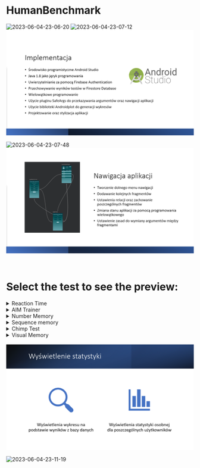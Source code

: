 # HumanBenchmark
![2023-06-04-23-06-20](https://github.com/NikitaVovk/HumanBenchmark/assets/37519206/7dbc4c2a-b32d-461e-bb68-c96bc213c6aa)
![2023-06-04-23-07-12](https://github.com/NikitaVovk/HumanBenchmark/assets/37519206/bd2cd061-8abf-4a34-8896-6564847b3c9b)
<img src="presentation/impl.png"  />

![2023-06-04-23-07-48](https://github.com/NikitaVovk/HumanBenchmark/assets/37519206/62aa9fd5-e4bf-4f29-8b66-4ff05da0ca63)
<img src="presentation/nav.png"  />

<br/>
<h1>Select the test to see the preview:</h1>
<details name = "REAC TEST">
<summary size = "55">Reaction Time</summary>
<br/>
<p float="left">
  <img src="gifs/reaction.gif" width="175" />
  <img src="presentation/reac.png"  width="647"/>
  </p>
</details>

<details name = "AIM TEST">
  
<summary>AIM Trainer</summary>
<br/>
<p float="left">
  <img src="gifs/aim.gif" width="175" />
  <img src="presentation/aim.png"  width="647"/>
  </p>
</details>

<details name = "NUM TEST">
  
<summary>Number Memory</summary>
<br/>
<p float="left">
  <img src="gifs/number.gif" width="175" />
  <img src="presentation/num.png"  width="647"/>
  </p>
</details>

<details name = "SEQ TEST">
  
<summary>Sequence memory</summary>
<br/>
<p float="left">
  <img src="gifs/sequence.gif" width="175" />
  <img src="presentation/seq.png"  width="647"/>
  </p>
</details>

<details name = "Chimp TEST">
  
<summary>Chimp Test</summary>
<br/>
<p float="left">
  <img src="gifs/chimp.gif" width="175" />
  <img src="presentation/chimp.png"  width="647"/>
  </p>
</details>

<details name = "VIS TEST">
  
<summary>Visual Memory</summary>
<br/>
<p float="left">
  <img src="gifs/visual.gif" width="175" />
  <img src="presentation/visual.png"  width="647"/>
  </p>
</details>

<br/>
<img src="presentation/stat.png"  />

![2023-06-04-23-11-19](https://github.com/NikitaVovk/HumanBenchmark/assets/37519206/ca4d7282-07e4-4c16-a2f8-f0f4681d969b)



